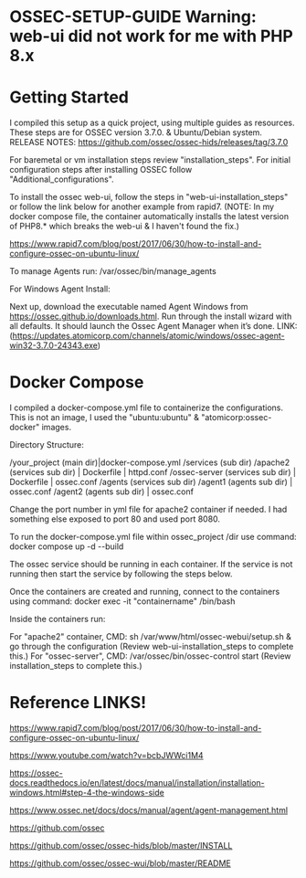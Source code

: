 # OSSEC-SETUP-GUIDE Warning: web-ui did not work for me with PHP 8.x 

# Getting Started

I compiled this setup as a quick project, using multiple guides as resources. These steps are for OSSEC version 3.7.0. & Ubuntu/Debian system.
RELEASE NOTES: https://github.com/ossec/ossec-hids/releases/tag/3.7.0
 

For baremetal or vm installation steps review "installation_steps". For initial configuration steps after installing OSSEC follow "Additional_configurations".

To install the ossec web-ui, follow the steps in "web-ui-installation_steps" or follow the link below for another example from rapid7.
(NOTE: In my docker compose file, the container automatically installs the latest version of PHP8.* which breaks the web-ui & I haven't found the fix.) 

https://www.rapid7.com/blog/post/2017/06/30/how-to-install-and-configure-ossec-on-ubuntu-linux/

To manage Agents run: /var/ossec/bin/manage_agents

For Windows Agent Install:

Next up, download the executable named Agent Windows from https://ossec.github.io/downloads.html. Run through the install wizard with all defaults. It should launch the Ossec Agent Manager when it’s done. 
LINK: (https://updates.atomicorp.com/channels/atomic/windows/ossec-agent-win32-3.7.0-24343.exe)


# Docker Compose 

I compiled a docker-compose.yml file to containerize the configurations. This is not an image, I used the "ubuntu:ubuntu" & "atomicorp:ossec-docker" images.

Directory Structure:

/your_project (main dir)|docker-compose.yml
/services (sub dir)
/apache2 (services sub dir) | Dockerfile | httpd.conf
/ossec-server (services sub dir) | Dockerfile | ossec.conf
/agents (services sub dir)
/agent1 (agents sub dir) | ossec.conf
/agent2 (agents sub dir) | ossec.conf

Change the port number in yml file for apache2 container if needed. I had something else exposed to port 80 and used port 8080.

To run the docker-compose.yml file within ossec_project /dir use command: docker compose up -d --build

The ossec service should be running in each container. If the service is not running then start the service by following the steps below.

Once the containers are created and running, connect to the containers using command: docker exec -it "containername" /bin/bash

Inside the containers run:

For "apache2" container, CMD: sh /var/www/html/ossec-webui/setup.sh & go through the configuration (Review web-ui-installation_steps to complete this.)
For "ossec-server", CMD: /var/ossec/bin/ossec-control start (Review installation_steps to complete this.)


# Reference LINKS!

https://www.rapid7.com/blog/post/2017/06/30/how-to-install-and-configure-ossec-on-ubuntu-linux/

https://www.youtube.com/watch?v=bcbJWWci1M4

https://ossec-docs.readthedocs.io/en/latest/docs/manual/installation/installation-windows.html#step-4-the-windows-side

https://www.ossec.net/docs/docs/manual/agent/agent-management.html

https://github.com/ossec

https://github.com/ossec/ossec-hids/blob/master/INSTALL

https://github.com/ossec/ossec-wui/blob/master/README
